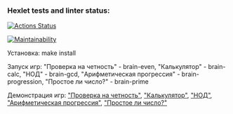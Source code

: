 ### Hexlet tests and linter status:

[![Actions Status](https://github.com/v-semyashkina/frontend-project-44/actions/workflows/hexlet-check.yml/badge.svg)](https://github.com/v-semyashkina/frontend-project-44/actions)

[![Maintainability](https://api.codeclimate.com/v1/badges/57f38a8f1a39837870f7/maintainability)](https://codeclimate.com/github/v-semyashkina/frontend-project-44/maintainability)

Установка: make install

Запуск игр: "Проверка на четность" - brain-even, "Калькулятор" - brain-calc, "НОД" - brain-gcd, "Арифметическая прогрессия" - brain-progression, "Простое ли число?" - brain-prime

Демонстрация игр: ["Проверка на четность"](https://asciinema.org/a/gwT4tMvaHjPTCgYBjangmKVF0), ["Калькулятор"](https://asciinema.org/a/zmo3PUHns5iRi9bnAxaHgShxJ), ["НОД"](https://asciinema.org/a/ePViwAjQG1lF3m0mjSDg50GiU), ["Арифметическая прогрессия"](https://asciinema.org/a/TI4MOkyhNVAwO90M5WRdthHhD), ["Простое ли число?"](https://asciinema.org/a/Kbkaa7QRKYb3hX0Gekm5A9blF)
